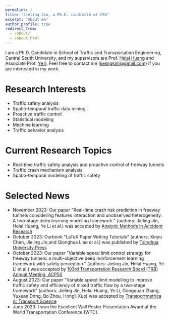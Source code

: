 ```yaml
---
permalink: /
title: "Jieling Jin, a Ph.D. candidate of CSU"
excerpt: "About me"
author_profile: true
redirect_from: 
  - /about/
  - /about.html
---
```


I am a Ph.D. Candidate in School of Traffic and Transportation Engineering, Central South University, and my supervisors are Prof. [Helai Huang](https://faculty.csu.edu.cn/huanghelai/zh_CN/index.htm) and Associate Prof. [Ye li](https://faculty.csu.edu.cn/liye/zh_CN/index.htm). Feel free to contact me (jielingkim@gmail.com) if you are interested in my work.

Research Interests
======
- Traffic safety analysis
- Spatio-temporal traffic data mining
- Proactive traffic control
- Statistical modeling
- Mechine learning
- Traffic behavior analysis

Current Research Topics
======
- Real-time traffic safety analysis and proactive control of freeway tunnels
- Traffic crash mechanism analysis
- Spatio-temporal modeling of traffic safety

Selected News
======
- November 2023: Our paper "Real-time crash risk prediction in freeway tunnels considering features interaction and unobserved heterogeneity: A two-stage deep learning modeling framework." (authors: Jieling Jin, Helai Huang, Ye Li et al.) was accepted by [Analytic Methods in Accident Research](https://www.sciencedirect.com/journal/analytic-methods-in-accident-research)
- October 2023: Ourbook "LaTeX Paper Writing Tutorials" (authors: Xinyu Chen, Jieling Jin,and Qionghua Liao et al.) was published by [Tsinghua University Press](http://www.tup.tsinghua.edu.cn/booksCenter/book_09090001.html)
- October 2023: Our paper "Variable speed limit control strategy for freeway tunnels: a multi-objective deep reinforcement learning framework with safety perception." (authors: Jieling Jin, Helai Huang, Ye Li et al.) was accepted by [103rd Transportation Research Board (TRB) Annual Meeting, ACP50](https://www.trb.org/AnnualMeeting/AnnualMeeting.aspx)
- August 2023: Our paper "Variable speed limit modelling to improve traffic safety and efficiency of mixed traffic flow by a two-stage framework" (authors: Jieling Jin, Helai Huang, Ye Li, Gongquan Zhang, Yuxuan Dong, Bo Zhou, Hongli Xue) was accepted by [Transportmetrica A: Transport Science](https://www.tandfonline.com/journals/ttra21)
- June 2023: I won the Excellent Wall Poster Presentation Award at the World Transportation Conference (WTC).
